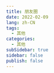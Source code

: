 ```yaml
---
title: 朋友圈
date: 2022-02-09
lang: zh-CN
tags:
  - 其他
categories:
  - 其他
subSidebar: true
sidebar: false
publish: false
---
```


<style>
body{
  background-image: url('/bg.gif');
}
.anchor-down {
  display: block;
  margin: 12rem auto 0;
  bottom: 30px;
  width: 15px;
  height: 15px;
  font-size: 30px;
  text-align: center;
  animation: bounce-in 5s 3s infinite;
  position: absolute;
  left: 50%;
  bottom: 30%;
  margin-left: -10px;
  cursor: pointer;
}
@-webkit-keyframes bounce-in{
  0%{transform:translateY(0)}
  20%{transform:translateY(0)}
  50%{transform:translateY(-20px)}
  80%{transform:translateY(0)}
  to{transform:translateY(0)}
}
.anchor-down::before {
  content: "";
  width: 15px;
  height: 15px;
  display: block;
  border-right: 3px solid #fff;
  border-top: 3px solid #fff;
  transform: rotate(135deg);
  position: absolute;
  bottom: 10px;
}
.anchor-down::after {
  content: "";
  width: 15px;
  height: 15px;
  display: block;
  border-right: 3px solid #fff;
  border-top: 3px solid #fff;
  transform: rotate(135deg);
}
</style>
<script>
export default {
  mounted () {
    //  var options = {
    //   strings: ['vuepress-theme-reco', 'A simple and beautiful vuepress blog theme.'],
    //    typeSpeed: 100,   //打印速度
    //    startDelay: 30, //开始之前的延迟30毫秒
    //    loop: true     //是否循环
    // };
    // var typed = new Typed('.hero', options);
    const ifJanchor = document.getElementById("JanchorDown"); 
    ifJanchor && ifJanchor.parentNode.removeChild(ifJanchor);
    let a = document.createElement('a');
    a.id = 'JanchorDown';
    a.className = 'anchor-down';
    document.getElementsByClassName('hero')[0].append(a);
    let targetA = document.getElementById("JanchorDown");
    targetA.addEventListener('click', e => { // 添加点击事件
      this.scrollFn();
    })   
  },

  methods: {
    scrollFn() {
      const windowH = document.getElementsByClassName('hero')[0].clientHeight; // 获取窗口高度
      document.documentElement.scrollTop = windowH; // 滚动条滚动到指定位置
    }
  }
}
</script>
